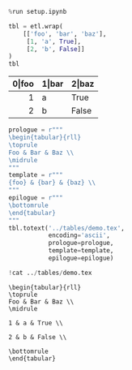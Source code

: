

```python
%run setup.ipynb
```


<style type="text/css">
.container {
    width: 100%;
}
#maintoolbar {
    display: none;
}
#header-container {
    display: none;
}
div#notebook {
    padding-top: 0;
}
</style>



```python
tbl = etl.wrap(
    [['foo', 'bar', 'baz'],
     [1, 'a', True],
     [2, 'b', False]]
)
tbl
```




<table class='petl'>
<thead>
<tr>
<th>0|foo</th>
<th>1|bar</th>
<th>2|baz</th>
</tr>
</thead>
<tbody>
<tr>
<td style='text-align: right'>1</td>
<td>a</td>
<td>True</td>
</tr>
<tr>
<td style='text-align: right'>2</td>
<td>b</td>
<td>False</td>
</tr>
</tbody>
</table>





```python
prologue = r"""
\begin{tabular}{rll}
\toprule
Foo & Bar & Baz \\
\midrule
"""
template = r"""
{foo} & {bar} & {baz} \\
"""
epilogue = r"""
\bottomrule
\end{tabular}
"""
tbl.totext('../tables/demo.tex', 
           encoding='ascii',
           prologue=prologue, 
           template=template,
           epilogue=epilogue)
```


```python
!cat ../tables/demo.tex
```

    
    \begin{tabular}{rll}
    \toprule
    Foo & Bar & Baz \\
    \midrule
    
    1 & a & True \\
    
    2 & b & False \\
    
    \bottomrule
    \end{tabular}



```python

```
